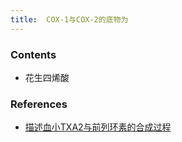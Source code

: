 ```yaml
---
title:  COX-1与COX-2的底物为
--- 
```


### Contents
- 花生四烯酸
### References
- [描述血小TXA2与前列环素的合成过程](/描述血小TXA2与前列环素的合成过程)
